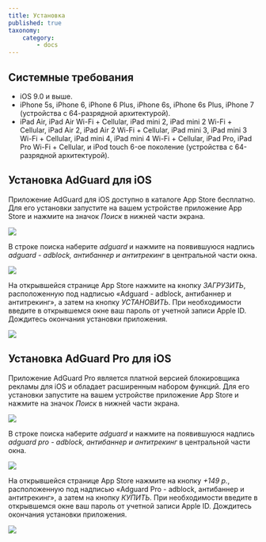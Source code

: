```yaml
---
title: Установка
published: true
taxonomy:
    category:
        - docs
---
```


## Системные требования
* iOS 9.0 и выше.
* iPhone 5s, iPhone 6, iPhone 6 Plus, iPhone 6s, iPhone 6s Plus, iPhone 7 (устройства с 64-разрядной архитектурой).
* iPad Air, iPad Air Wi-Fi + Cellular, iPad mini 2, iPad mini 2 Wi-Fi + Cellular, iPad Air 2, iPad Air 2 Wi-Fi + Cellular, iPad mini 3, iPad mini 3 Wi-Fi + Cellular, iPad mini 4, iPad mini 4 Wi-Fi + Cellular, iPad Pro, iPad Pro Wi-Fi + Cellular, и iPod touch 6-ое поколение (устройства с 64-разрядной архитектурой).

## Установка AdGuard для iOS
Приложение AdGuard для iOS доступно в каталоге App Store бесплатно. Для его установки запустите на вашем устройстве приложение App Store и нажмите на значок _Поиск_ в нижней части экрана.

![](ios_install_RU_01.PNG?cropResize=800,600)

В строке поиска наберите _adguard_ и нажмите на появившуюся надпись _adguard - adblock, антибаннер и антитрекинг_ в центральной части окна.

![](ios_install_RU_02.PNG?cropResize=800,600)

На открывшейся странице App Store нажмите на кнопку _ЗАГРУЗИТЬ_, расположенную под надписью «Adguard - adblock, антибаннер и антитрекинг», а затем на кнопку _УСТАНОВИТЬ_. При необходимости введите в открывшемся окне ваш пароль от учетной записи Apple ID. Дождитесь окончания установки приложения.

![](ios_install_RU_03.PNG?cropResize=800,600) 

## Установка AdGuard Pro для iOS
 
Приложение AdGuard Pro является платной версией блокировщика рекламы для iOS и обладает расширенным набором функций. Для его установки запустите на вашем устройстве приложение App Store и нажмите на значок _Поиск_ в нижней части экрана.

![](ios_install_RU_01.PNG?cropResize=800,600)

В строке поиска наберите _adguard_ и нажмите на появившуюся надпись _adguard pro - adblock, антибаннер и антитрекинг_ в центральной части окна.

![](ios_install_RU_02.PNG?cropResize=800,600)

На открывшейся странице App Store нажмите на кнопку _+149 р._, расположенную под надписью «Adguard Pro - adblock, антибаннер и антитрекинг», а затем на кнопку _КУПИТЬ_. При необходимости введите в открывшемся окне ваш пароль от учетной записи Apple ID. Дождитесь окончания установки приложения.

![](ios_install_RU_04.PNG?cropResize=800,600)
